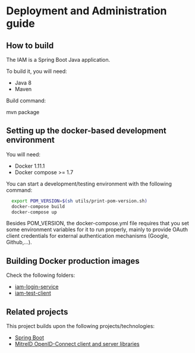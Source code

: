 # Deployment and Administration guide

## How to build

The IAM is a Spring Boot Java application.

To build it, you will need:

- Java 8
- Maven

Build command:

  mvn package

## Setting up the docker-based development environment

You will need:

- Docker 1.11.1
- Docker compose >= 1.7

You can start a development/testing environment with the following command:

```bash
  export POM_VERSION=$(sh utils/print-pom-version.sh)
  docker-compose build
  docker-compose up
```

Besides POM_VERSION, the docker-compose.yml file requires that you set some
environment variables for it to run properly, mainly to provide OAuth client
credentials for external authentication mechanisms (Google, Github,...).

## Building Docker production images

Check the following folders:

- [iam-login-service](iam-login-service/docker)
- [iam-test-client](iam-test-client/docker)

## Related projects

This project builds upon the following projects/technologies:

- [Spring Boot][spring-boot]
- [MitreID OpenID-Connect client and server libraries][mitre]

[mitre]: https://github.com/mitreid-connect/OpenID-Connect-Java-Spring-Server
[spring-boot]: http://projects.spring.io/spring-boot/
